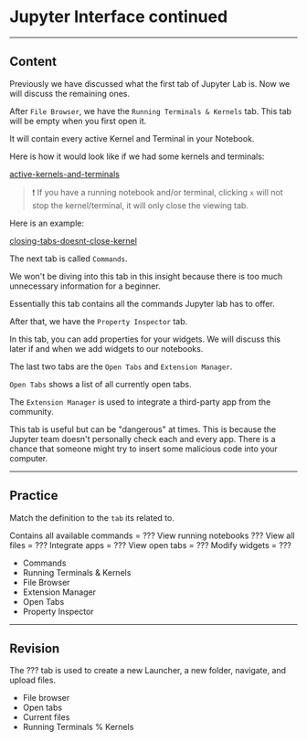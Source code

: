 ﻿---
author: Stefan-Stojanovic

type: normal

category: how to

---

# Jupyter Interface continued

---
## Content

Previously we have discussed what the first tab of Jupyter Lab is. Now we will discuss the remaining ones.

After `File Browser`, we have the `Running Terminals & Kernels` tab. This tab will be empty when you first open it.

It will contain every active Kernel and Terminal in your Notebook.

Here is how it would look like if we had some kernels and terminals:

[active-kernels-and-terminals](https://img.enkipro.com/9ce38f05fa3d543e410e4d20f9dd9dd6.png)

> ❗️ If you have a running notebook and/or terminal, clicking `x` will not stop the kernel/terminal, it will only close the viewing tab.

Here is an example:

[closing-tabs-doesnt-close-kernel](https://img.enkipro.com/c591fbb7b0247dfd4f0b5a29871a5826.gif)

The next tab is called `Commands`.

We won't be diving into this tab in this insight because there is too much unnecessary information for a beginner.

Essentially this tab contains all the commands Jupyter lab has to offer.

After that, we have the `Property Inspector` tab.

In this tab, you can add properties for your widgets. We will discuss this later if and when we add widgets to our notebooks.

The last two tabs are the `Open Tabs` and `Extension Manager`.

`Open Tabs` shows a list of all currently open tabs.

The `Extension Manager` is used to integrate a third-party app from the community.

This tab is useful but can be "dangerous" at times. This is because the Jupyter team doesn't personally check each and every app. There is a chance that someone might try to insert some malicious code into your computer.

---
## Practice

Match the definition to the `tab` its related to.

Contains all available commands = ???
View running notebooks ???
View all files = ???
Integrate apps = ???
View open tabs = ???
Modify widgets = ???


- Commands
- Running Terminals & Kernels
- File Browser
- Extension Manager
- Open Tabs
- Property Inspector 

---
## Revision

The ??? tab is used to create a new Launcher, a new folder, navigate, and upload files.

- File browser
- Open tabs
- Current files
- Running Terminals % Kernels
